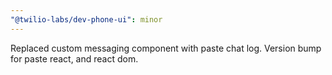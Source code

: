 ```yaml
---
"@twilio-labs/dev-phone-ui": minor
---
```


Replaced custom messaging component with paste chat log. Version bump for paste react, and react dom.
